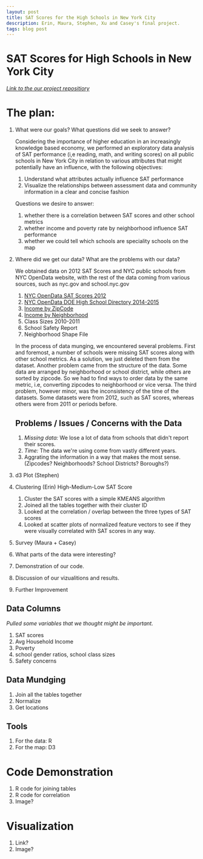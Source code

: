 ```yaml
---
layout: post
title: SAT Scores for the High Schools in New York City
description: Erin, Maura, Stephen, Xu and Casey's final project. 
tags: blog post
---
```



# SAT Scores for High Schools in New York City
_[Link to the our project repositiory](https://github.com/eringrand/edavproj)_


# The plan:  

1. What were our goals?  What questions did we seek to answer? 
   
   Considering the importance of higher education in an increasingly knowledge based economy, we performed an exploratory data analysis of SAT performance 
   (i,e reading, math, and writing scores) on all public schools in New York City in relation to various attributes that might potentially have an influence, with 
   the following objectives:
   
   1) Understand what attributes actually influence SAT performance
   2) Visualize the relationships between assessment data and community information in a clear and concise fashion
   

   Questions we desire to answer:
   1) whether there is a correlation between SAT scores and other school metrics
   2) whether income and poverty rate by neighborhood influence SAT performance
   3) whether we could tell which schools are speciality schools on the map
   
1. Where did we get our data? What are the problems with our data?

   We obtained data on 2012 SAT Scores and NYC public schools from NYC OpenData website, with the rest of the data coming from various sources, such as 
   nyc.gov and school.nyc.gov 

   1. [NYC OpenData SAT Scores 2012](https://data.cityofnewyork.us/Education/SAT-Results/f9bf-2cp4)
   1. [NYC OpenData DOE High School Directory 2014-2015](https://data.cityofnewyork.us/Education/DOE-High-School-Directory-2014-2015/n3p6-zve2)
   1. [Income by ZipCode](http://zipatlas.com/us/city-comparison/median-household-income.html)
   1. [Income by Neighborhood](http://furmancenter.org/research/sonychan/2013-state-of-new-york-citys-housing-and-neighborhoods-report)
   1. Class Sizes 2010-2011 
   1. School Safety Report
   1. Neighborhood Shape File
   
   In the process of data munging, we encountered several problems. First and foremost, a number of schools were missing SAT scores along with other school metrics. 
   As a solution, we just deleted them from the dataset. Another problem came from the structure of the data. Some data are arranged by neighborhood or school district,
   while others are sorted by zipcode. So we had to find ways to order data by the same metric, i.e, converting zipcodes to neighborhood or vice versa. The third problem, 
   however minor, was the inconsistency of the time of the datasets. Some datasets were from 2012, such as SAT scores, whereas others were from 2011 or periods before. 

   ## Problems / Issues / Concerns with the Data

   1. _Missing data:_ We lose a lot of data from schools that didn't report their scores.
   1. _Time:_ The data we're using come from vastly different years.  
   1. Aggrating the information in a way that makes the most sense. (Zipcodes? Neighborhoods? School Districts? Boroughs?)

1. d3 Plot (Stephen) 

1. Clustering (Erin) High-Medium-Low SAT Score

   1) Cluster the SAT scores with a simple KMEANS algorithm 
   2) Joined all the tables together with their cluster ID
   3) Looked at the correlation / overlap between the three types of SAT scores
   4) Looked at scatter plots of normalized feature vectors to see if they were visually correlated with SAT scores in any way.


1. Survey (Maura + Casey)
   
   
1. What parts of the data were interesting?

1. Demonstration of our code.

1. Discussion of our vizualitions and results. 

1. Further Improvement




## Data Columns

_Pulled some variables that we thought might be important._

1. SAT scores 
1. Avg Household Income
1. Poverty
1. school gender ratios, school class sizes
1. Safety concerns

## Data Mundging

1. Join all the tables together
1. Normalize
1. Get locations


## Tools

1. For the data: R
2. For the map: D3


# Code Demonstration

1. R code for joining tables
1. R code for correlation 
1. Image? 

# Visualization

1. Link?
1. Image? 






